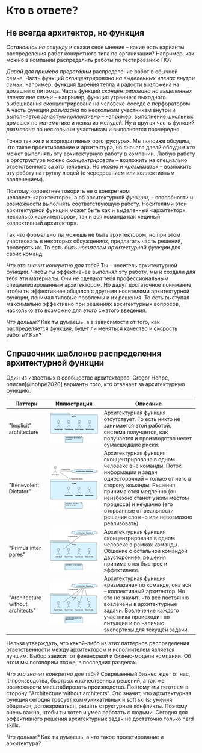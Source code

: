 Кто в ответе?
=============

Не всегда архитектор, но функция
--------------------------------
_Остановись на секунду_ и скажи свое мнение –
какие есть варианты распределения работ конкретного типа по организации? Например, как можно в компании распределить работы по тестированию ПО?

_Давай для примера представим_
распределение работ в обычной семье. Часть функций *сконцентрирована на выделенных членах внутри семьи*, например, функция дарения тепла и радости возложена на домашнего питомца. Часть функций *сконцентрирована на выделенных членах вне семьи* – например, функция утреннего выходного выбешивания сконцентрирована на человеке-соседе с перфоратором. А часть функций *размазана* по нескольким участникам внутри и выполняется зачастую *коллективно* – например, выполнение школьных домашек по математике и лепка из желудей. Ну а другая часть функций *размазана* по нескольким участникам и выполняется поочередно.

Точно так же и в корпоративных оргструктурах. Мы попозже обсудим, что такое проектирование и архитектура, но сначала давай обсудим _кто_ может выполнять эту архитектурную работу в компании. Любую работу в оргструктуре можно *сконцентрировать* – возложить на специально ответственного за это человека. Но можно и *«размазать»* – возложить эту работу на группу людей (с чередованием или коллективным вовлечением).

Поэтому корректнее говорить не о конкретном человеке-«архитекторе», а об архитектурной _функции_, – способности и возможности выполнять соответствующую работу. Носителями этой архитектурной функции может быть как и выделенный «архитектор», несколько «архитекторов», так и вся команда как «единый коллективный архитектор».

Так что формально ты можешь не быть архитектором, но при этом участвовать в некоторых обсуждениях, предлагать часть решений, проверять их. То есть *быть носителем архитектурной функции* для своих команд.

_Что это значит конкретно для тебя?_
Ты – носитель архитектурной функции. Чтобы ты эффективнее выполнял эту работу, мы и создали для тебя эти материалы. Они не сделают тебя профессиональным специализированным архитектором. Но дадут достаточное понимание, чтобы ты эффективнее общался с другими носителями архитектурной функции, понимал типовые проблемы и их решения. То есть выступал максимально эффективно при решениях архитектурных вопросов, насколько это возможно для этого сжатого введения.

_Что дальше?_
Как ты думаешь, а в зависимости от того, как распределяется функция, будет ли меняться качество и скорость работы? Как?


Справочник шаблонов распределения архитектурной функции
-------------------------------------------------------
Один из известных в сообществе архитекторов, Gregor Hohpe, описал[@hohpe2020] варианты того, кто отвечает за архитектурную функцию.

| Паттерн                           | Иллюстрация                                                                                            | Описание                                                                                                                                                                                                                                                                                                      |
|-----------------------------------|--------------------------------------------------------------------------------------------------------|---------------------------------------------------------------------------------------------------------------------------------------------------------------------------------------------------------------------------------------------------------------------------------------------------------------|
| "Implicit" architecture           | ![team-architects](img/ch01-pic01-arch-function-localization-01.svg "Cowboy coding")                   | Архитектурная функция отсутствует. То есть никто не занимается этой работой, система получается, как получается и производство несет сумасшедшие риски.                                                                                                                                                       |
| "Benevolent Dictator"             | ![team-architects](img/ch01-pic02-arch-function-localization-02.svg "Benevolent Dictator")             | Архитектурная функция сконцентрирована в одном человеке вне команды. Поток информации и задач односторонний – только от него в сторону команды. Решения принимаются медленно (он неизбежно станет узким местом процесса) и неудачно (его оторванные от реальности решения сложно или невозможно реализовать). |
| "Primus inter pares"              | ![team-architects](img/ch01-pic03-arch-function-localization-03.svg "Primus inter pares")              | Архитектурная функция сконцентрирована в одном человеке в рамках команды. Общение с остальной командой двустороннее, решения принимаются быстрее и эффективнее.                                                                                                                                               |
| "Architecture without architects" | ![team-architects](img/ch01-pic04-arch-function-localization-04.svg "Architecture without architects") | Архитектурная функция «размазана» по команде, она вся – коллективный архитектор. Но это не значит, что все постоянно вовлечены в архитектурные задачи. Вовлечение каждого участника происходит по ситуации и по наличию экспертизы для текущей задачи.                                                        |

Нельзя утверждать, что какой-либо из этих паттернов распределения ответственности между архитектором и исполнителем является лучшим. Выбор зависит от финансовой и бизнес-модели компании. Об этом мы поговорим позже, в последних разделах.  

_Что это значит конкретно для тебя?_
Современный бизнес ждет от нас, it-производства, быстрых и качественных решений, а так же возможности масштабировать производство. Поэтому мы тяготеем в сторону "Architecture without architects". Это значит, что архитектурная функция сегодня требует коммуникативных и soft skills: умения общаться, договариваться, решать структурные конфликты. Поэтому очень важно, чтобы ты хотел и умел работать с людьми. Сегодня для эффективного решения архитектурных задач не достаточно только hard skills.

_Что дальше?_
Как ты думаешь, а что такое проектирование и архитектура?
